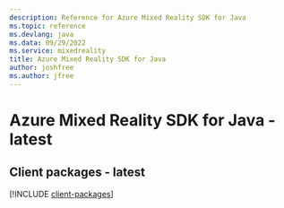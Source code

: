 ```yaml
---
description: Reference for Azure Mixed Reality SDK for Java
ms.topic: reference
ms.devlang: java
ms.data: 09/29/2022
ms.service: mixedreality
title: Azure Mixed Reality SDK for Java
author: joshfree
ms.author: jfree
---
```

# Azure Mixed Reality SDK for Java - latest

## Client packages - latest
[!INCLUDE [client-packages](mixed-reality-client-index.md)]